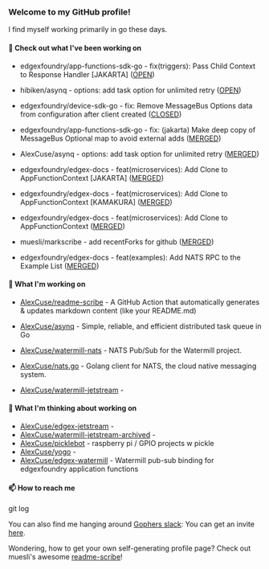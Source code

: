 ### Welcome to my GitHub profile!

I find myself working primarily in go these days.

#### 🔭 Check out what I've been working on

- edgexfoundry/app-functions-sdk-go - fix(triggers): Pass Child Context to Response Handler [JAKARTA] ([OPEN](https://github.com/edgexfoundry/app-functions-sdk-go/pull/1118))

- hibiken/asynq - options: add task option for unlimited retry ([OPEN](https://github.com/hibiken/asynq/pull/477))

- edgexfoundry/device-sdk-go - fix: Remove MessageBus Options data from configuration after client created ([CLOSED](https://github.com/edgexfoundry/device-sdk-go/pull/1164))

- edgexfoundry/app-functions-sdk-go - fix: (jakarta) Make deep copy of MessageBus Optional map to avoid external adds ([MERGED](https://github.com/edgexfoundry/app-functions-sdk-go/pull/1113))

- AlexCuse/asynq - options: add task option for unlimited retry ([MERGED](https://github.com/AlexCuse/asynq/pull/1))

- edgexfoundry/edgex-docs - feat(microservices): Add Clone to AppFunctionContext [JAKARTA] ([MERGED](https://github.com/edgexfoundry/edgex-docs/pull/771))

- edgexfoundry/edgex-docs - feat(microservices): Add Clone to AppFunctionContext [KAMAKURA] ([MERGED](https://github.com/edgexfoundry/edgex-docs/pull/770))

- edgexfoundry/edgex-docs - feat(microservices): Add Clone to AppFunctionContext ([MERGED](https://github.com/edgexfoundry/edgex-docs/pull/765))

- muesli/markscribe - add recentForks for github ([MERGED](https://github.com/muesli/markscribe/pull/43))

- edgexfoundry/edgex-docs - feat(examples): Add NATS RPC to the Example List ([MERGED](https://github.com/edgexfoundry/edgex-docs/pull/760))


#### 🍴 What I'm working on

- [AlexCuse/readme-scribe](https://github.com/AlexCuse/readme-scribe) - A GitHub Action that automatically generates &amp; updates markdown content (like your README.md)

- [AlexCuse/asynq](https://github.com/AlexCuse/asynq) - Simple, reliable, and efficient distributed task queue in Go

- [AlexCuse/watermill-nats](https://github.com/AlexCuse/watermill-nats) - NATS Pub/Sub for the Watermill project.

- [AlexCuse/nats.go](https://github.com/AlexCuse/nats.go) - Golang client for NATS, the cloud native messaging system.

- [AlexCuse/watermill-jetstream](https://github.com/AlexCuse/watermill-jetstream) - 


#### 🌱 What I'm thinking about working on

- [AlexCuse/edgex-jetstream](https://github.com/AlexCuse/edgex-jetstream) - 
- [AlexCuse/watermill-jetstream-archived](https://github.com/AlexCuse/watermill-jetstream-archived) - 
- [AlexCuse/picklebot](https://github.com/AlexCuse/picklebot) - raspberry pi / GPIO projects w pickle
- [AlexCuse/yogo](https://github.com/AlexCuse/yogo) - 
- [AlexCuse/edgex-watermill](https://github.com/AlexCuse/edgex-watermill) - Watermill pub-sub binding for edgexfoundry application functions

#### 📫 How to reach me

git log

You can also find me hanging around [Gophers slack](https://gophers.slack.com/): You can get an invite [here](https://gophersinvite.herokuapp.com/).


Wondering, how to get your own self-generating profile page? 
Check out muesli's awesome [readme-scribe](https://github.com/muesli/readme-scribe)!
